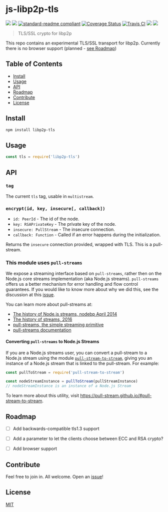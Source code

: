# js-libp2p-tls

[![](https://img.shields.io/badge/made%20by-mkg20001-blue.svg?style=flat-square)](https://mkg20001.github.io/)
[![](https://img.shields.io/badge/project-IPFS-blue.svg?style=flat-square)](http://ipfs.io/)
[![standard-readme compliant](https://img.shields.io/badge/standard--readme-OK-green.svg?style=flat-square)](https://github.com/RichardLitt/standard-readme)
[![Coverage Status](https://coveralls.io/repos/github/mkg20001/libp2p-tls/badge.svg?branch=master)](https://coveralls.io/github/mkg20001/libp2p-tls?branch=master)
[![Travis CI](https://travis-ci.org/mkg20001/libp2p-tls.svg?branch=master)](https://travis-ci.org/mkg20001/libp2p-tls)
![](https://img.shields.io/badge/npm-%3E%3D3.0.0-orange.svg?style=flat-square)
![](https://img.shields.io/badge/Node.js-%3E%3D6.0.0-orange.svg?style=flat-square)


> TLS/SSL crypto for libp2p

This repo contains an experimental TLS/SSL transport for libp2p. Currently there is no browser support (planned - [see Roadmap](#roadmap))

## Table of Contents

- [Install](#install)
- [Usage](#usage)
- [API](#api)
- [Roadmap](#roadmap)
- [Contribute](#contribute)
- [License](#license)

## Install

```sh
npm install libp2p-tls
```

## Usage

```js
const tls = require('libp2p-tls')
```

## API

### `tag`

The current `tls` tag, usable in `multistream`.

### `encrypt(id, key, insecure[, callback])`

- `id: PeerId` - The id of the node.
- `key: RSAPrivateKey` - The private key of the node.
- `insecure: PullStream` - The insecure connection.
- `callback: Function` - Called if an error happens during the initialization.

Returns the `insecure` connection provided, wrapped with TLS. This is a pull-stream.

### This module uses `pull-streams`

We expose a streaming interface based on `pull-streams`, rather then on the Node.js core streams implementation (aka Node.js streams). `pull-streams` offers us a better mechanism for error handling and flow control guarantees. If you would like to know more about why we did this, see the discussion at this [issue](https://github.com/ipfs/js-ipfs/issues/362).

You can learn more about pull-streams at:

- [The history of Node.js streams, nodebp April 2014](https://www.youtube.com/watch?v=g5ewQEuXjsQ)
- [The history of streams, 2016](http://dominictarr.com/post/145135293917/history-of-streams)
- [pull-streams, the simple streaming primitive](http://dominictarr.com/post/149248845122/pull-streams-pull-streams-are-a-very-simple)
- [pull-streams documentation](https://pull-stream.github.io/)

#### Converting `pull-streams` to Node.js Streams

If you are a Node.js streams user, you can convert a pull-stream to a Node.js stream using the module [`pull-stream-to-stream`](https://github.com/pull-stream/pull-stream-to-stream), giving you an instance of a Node.js stream that is linked to the pull-stream. For example:

```js
const pullToStream = require('pull-stream-to-stream')

const nodeStreamInstance = pullToStream(pullStreamInstance)
// nodeStreamInstance is an instance of a Node.js Stream
```

To learn more about this utility, visit https://pull-stream.github.io/#pull-stream-to-stream.


## Roadmap
 - [ ] Add backwards-compatible tls1.3 support
 - [ ] Add a parameter to let the clients choose between ECC and RSA crypto?
 - [ ] Add browser support


## Contribute

Feel free to join in. All welcome. Open an [issue](https://github.com/mkg20001/libp2p-tls/issues)!

## License

[MIT](LICENSE)
